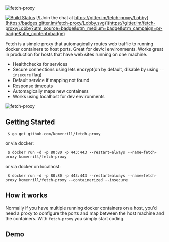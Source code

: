 ![fetch-proxy](https://raw.githubusercontent.com/kcmerrill/fetch-proxy/master/assets/fetch.png "fetch-proxy")

[![Build Status](https://travis-ci.org/kcmerrill/fetch-proxy.svg?branch=master)](https://travis-ci.org/kcmerrill/fetch-proxy) [![Join the chat at https://gitter.im/fetch-proxy/Lobby](https://badges.gitter.im/fetch-proxy/Lobby.svg)](https://gitter.im/fetch-proxy/Lobby?utm_source=badge&utm_medium=badge&utm_campaign=pr-badge&utm_content=badge)

Fetch is a simple proxy that automagically routes web traffic to running docker containers to host ports. Great for dev/ci environments. Works great in production for hosts that have web sites running on one machine.

 * Healthchecks for services
 * Secure connections using lets encrypt(on by default, disable by using `--insecure` flag)
 * Default service if mapping not found
 * Response timeouts
 * Automagically maps new containers
 * Works using localhost for dev environments

![fetch-proxy](https://raw.githubusercontent.com/kcmerrill/fetch-proxy/master/assets/fetch-proxy.gif "fetch-proxy gif")

## Getting Started
` $ go get github.com/kcmerrill/fetch-proxy`

or via docker:

` $ docker run -d -p 80:80 -p 443:443 --restart=always --name=fetch-proxy kcmerrill/fetch-proxy`

or via docker on localhost:

` $ docker run -d -p 80:80 -p 443:443 --restart=always --name=fetch-proxy kcmerrill/fetch-proxy --containerized --insecure`


## How it works
Normally if you have multiple running docker containers on a host, you'd need a proxy to configure the ports and map between the host machine and the containers. With `fetch-proxy` you simply start coding. 

## Demo

